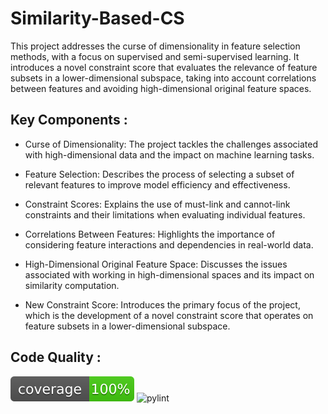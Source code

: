 # Similarity-Based-CS
This project addresses the curse of dimensionality in feature selection methods, with a focus on supervised and semi-supervised learning. It introduces a novel constraint score that evaluates the relevance of feature subsets in a lower-dimensional subspace, taking into account correlations between features and avoiding high-dimensional original feature spaces.

## Key Components :

- Curse of Dimensionality: The project tackles the challenges associated with high-dimensional data and the impact on machine learning tasks.

- Feature Selection: Describes the process of selecting a subset of relevant features to improve model efficiency and effectiveness.

- Constraint Scores: Explains the use of must-link and cannot-link constraints and their limitations when evaluating individual features.

- Correlations Between Features: Highlights the importance of considering feature interactions and dependencies in real-world data.

- High-Dimensional Original Feature Space: Discusses the issues associated with working in high-dimensional spaces and its impact on similarity computation.

- New Constraint Score: Introduces the primary focus of the project, which is the development of a novel constraint score that operates on feature subsets in a lower-dimensional subspace.

## Code Quality :
![Alt text](./coverage.svg)
![pylint](https://img.shields.io/badge/pylint-9.12-yellow?logo=python&logoColor=white)

